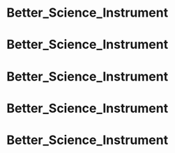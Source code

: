 # Better_Science_Instrument
# Better_Science_Instrument
# Better_Science_Instrument
# Better_Science_Instrument
# Better_Science_Instrument
